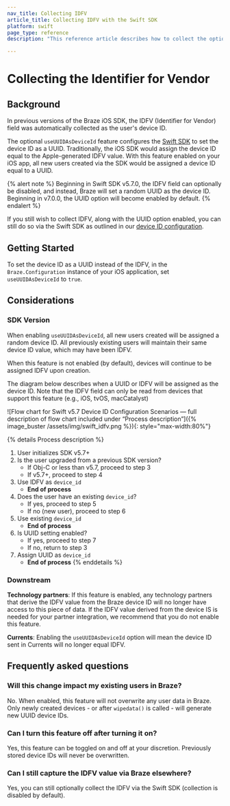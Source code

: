 ```yaml
---
nav_title: Collecting IDFV
article_title: Collecting IDFV with the Swift SDK
platform: swift
page_type: reference
description: "This reference article describes how to collect the optional IDFV field for the Swift SDK"

---
```


# Collecting the Identifier for Vendor

## Background

In previous versions of the Braze iOS SDK, the IDFV (Identifier for Vendor) field was automatically collected as the user's device ID. 

The optional `useUUIDAsDeviceId` feature configures the [Swift SDK](https://github.com/braze-inc/braze-swift-sdk) to set the device ID as a UUID. Traditionally, the iOS SDK would assign the device ID equal to the Apple-generated IDFV value. With this feature enabled on your iOS app, all new users created via the SDK would be assigned a device ID equal to a UUID.

{% alert note %}
Beginning in Swift SDK v5.7.0, the IDFV field can optionally be disabled, and instead, Braze will set a random UUID as the device ID. Beginning in v7.0.0, the UUID option will become enabled by default.
{% endalert %}

If you still wish to collect IDFV, along with the UUID option enabled, you can still do so via the Swift SDK as outlined in our [device ID configuration](https://braze-inc.github.io/braze-swift-sdk/documentation/braze/device-id-configuration/).

## Getting Started

To set the device ID as a UUID instead of the IDFV, in the `Braze.Configuration` instance of your iOS application, set `useUUIDAsDeviceId` to `true`.

## Considerations

### SDK Version

When enabling `useUUIDAsDeviceId`, all new users created will be assigned a random device ID. All previously existing users will maintain their same device ID value, which may have been IDFV.

When this feature is not enabled (by default), devices will continue to be assigned IDFV upon creation.

The diagram below describes when a UUID or IDFV will be assigned as the device ID. Note that the IDFV field can only be read from devices that support this feature (e.g., iOS, tvOS, macCatalyst)

![Flow chart for Swift v5.7 Device ID Configuration Scenarios — full description of flow chart included under “Process description”]({% image_buster /assets/img/swift_idfv.png %}){: style="max-width:80%"}

{% details Process description %}
1. User initializes SDK v5.7+
2. Is the user upgraded from a previous SDK version?
	- If Obj-C or less than v5.7, proceed to step 3
	- If v5.7+, proceed to step 4
3. Use IDFV as `device_id`
	- **End of process**
4. Does the user have an existing `device_id`?
	- If yes, proceed to step 5
	- If no (new user), proceed to step 6
5. Use existing `device_id`
	- **End of process**
6. Is UUID setting enabled?
	- If yes, proceed to step 7
	- If no, return to step 3
7. Assign UUID as `device_id`
	- **End of process**
{% enddetails %}

### Downstream 

**Technology partners**: If this feature is enabled, any technology partners that derive the IDFV value from the Braze device ID will no longer have access to this piece of data. If the IDFV value derived from the device IS is needed for your partner integration, we recommend that you do not enable this feature.

**Currents**: Enabling the `useUUIDAsDeviceId` option will mean the device ID sent in Currents will no longer equal IDFV.

## Frequently asked questions

### Will this change impact my existing users in Braze?
No. When enabled, this feature will not overwrite any user data in Braze. Only newly created devices - or after `wipedata()` is called - will generate new UUID device IDs.

### Can I turn this feature off after turning it on?
Yes, this feature can be toggled on and off at your discretion. Previously stored device IDs will never be overwritten.

### Can I still capture the IDFV value via Braze elsewhere? 
Yes, you can still optionally collect the IDFV via the Swift SDK (collection is disabled by default). 
